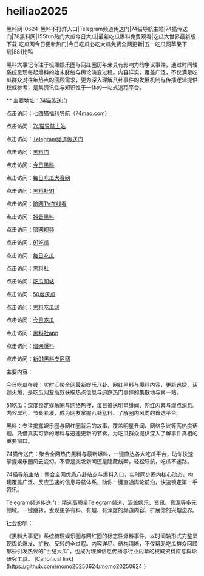 # heiliao2025
黑料网-0624-黑料不打烊入口|Telegram频道传送门|74猫导航主站|74猫传送门|78黑料网|155fun热门大瓜今日大瓜|最新吃瓜爆料免费观看|吃瓜大世界最新版下载|吃瓜网今日更新热门|今日吃瓜必吃大瓜免费全网更新|五一吃瓜网苹果下载|881比鸭

黑料大事记专注于梳理娱乐圈与网红圈历年来具有影响力的争议事件，通过时间轴系统呈现每起爆料的始末脉络与舆论演变过程。内容详实，覆盖广泛，不仅满足吃瓜群众对往年热点的回顾需求，更为深入理解八卦事件的发展机制与传播逻辑提供权威参考，是集资讯性与知识性于一体的一站式追踪平台。

** 主要地址：<a href="https://74mao.com/">74猫传送门</a>

点击访问：七四猫福利导航<a href="https://74mao.com/">（74mao.com）</a>

点击访问：<a href="https://74mao.com/">74猫导航主站</a>

点击访问：<a href="https://74mao.com/">Telegram频道传送门</a>

点击访问：<a href="https://hl414.pages.dev/">黑料门</a>

点击访问：<a href="https://cg184.pages.dev/">今日黑料</a>

点击访问：<a href="https://cg165.pages.dev/">每日吃瓜大赛网</a>

点击访问：<a href="https://cg11-1.pages.dev/">黑料社91</a>

点击访问：<a href="https://aw9-22.pages.dev/">暗网TV在线看</a>

点击访问：<a href="https://hl386.pages.dev/">抖音黑料</a>

点击访问：<a href="https://aw8-11.pages.dev/">暗网视频</a>

点击访问：<a href="https://pi24-01.pages.dev/">91吃瓜</a>

点击访问：<a href="https://cg25-4.pages.dev/">每日吃瓜</a>

点击访问：<a href="https://hl4546.pages.dev/">黑料社</a>

点击访问：<a href="https://cg81-01.pages.dev/">吃瓜网站</a>

点击访问：<a href="https://cg147.pages.dev/">50度灰瓜</a>

点击访问：<a href="https://hl404.pages.dev/">黑料吃瓜网</a>

点击访问：<a href="https://pi06-1.pages.dev/">今日吃瓜</a>

点击访问：<a href="https://hl377.pages.dev/">黑料社app</a>

点击访问：<a href="https://aw6-01.pages.dev/">暗网爆料</a>

点击访问：<a href="https://cg55-6.pages.dev/">新91黑料专区网</a>



主要内容：

今日吃瓜在线：实时汇聚全网最新娱乐八卦、网红黑料与爆料内容，更新迅捷、话题火爆，是吃瓜网友高效获取热点信息与追踪热门事件的集散地与第一站。

51吃瓜：深度锁定娱乐圈与网络热搜，每日推送明星绯闻、网红内幕与爆点消息。内容犀利、节奏紧凑，成为网友掌握八卦猛料、了解圈内风向的首选平台。

黑料：专注揭露娱乐圈与网红圈背后的故事，覆盖明星丑闻、网络争议等高热度话题。凭借真实可靠的爆料与迅速更新的节奏，为吃瓜群众提供深入了解事件真相的重要窗口。

74猫传送门：聚合全网热门黑料与最新爆料，一键直达各大吃瓜平台，助你快速掌握娱乐圈风云变幻。不管是突发新闻还是隐藏线索，轻松导航，吃瓜不迷路。

74猫导航主站：整合全网优质八卦站点与爆料入口，实时同步圈内核心动态，构建覆盖广泛、反应迅速的信息导航体系，助你一键直通舆论前沿，快速锁定第一手资讯。

Telegram频道传送门：精选高质量Telegram频道，涵盖娱乐、资讯、资源等多元领域。一键跳转，发现更多有料、有趣、有深度的频道内容，扩展你的兴趣边界。

社会影响：

《黑料大事记》系统梳理娱乐圈与网红圈的标志性爆料事件，以时间轴形式完整呈现舆论爆发、扩散、反转的全过程。内容详尽、结构清晰，不仅帮助吃瓜群众回顾那些引发热议的“世纪大瓜”，也成为理解信息传播与行业内幕的权威资料库与舆论研究工具。
[Canonical link](https://github.com/momo20250624/momo20250624 ）


